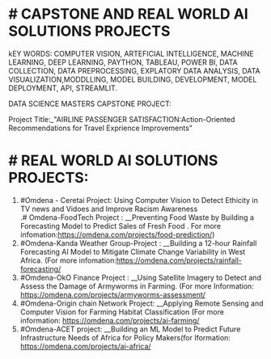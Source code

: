 # # CAPSTONE AND REAL WORLD AI SOLUTIONS PROJECTS

kEY WORDS: COMPUTER VISION, ARTEFICIAL INTELLIGENCE, MACHINE LEARNING, DEEP LEARNING, PAYTHON, TABLEAU, POWER BI, DATA COLLECTION, DATA PREPROCESSING, EXPLATORY DATA ANALYSIS, DATA VISUALIZATION,MODDLLING, MODEL BUILDING, DEVELOPMENT, MODEL DEPLOYMENT, API, STREAMLIT.

DATA SCIENCE MASTERS CAPSTONE PROJECT: 

Project Title:_"AIRLINE PASSENGER SATISFACTION:Action-Oriented Recommendations for Travel Exprience Improvements" 

# # REAL WORLD AI SOLUTIONS PROJECTS: 

1. #Omdena - Ceretai Project: Using Computer Vision to Detect Ethicity in TV news and Vidoes and Improve Racism Awareness </br>
.# Omdena-FoodTech Project : __Preventing Food Waste by Building a Forecasting Model to Predict Sales of Fresh Food . For more infomation:https://omdena.com/projects/food-prediction/) </br>
2. #Omdena-Kanda Weather Group-Project : __Building a 12-hour Rainfall Forecasting AI Model to Mitigate Climate Change Variability in West Africa. (For more infomation:https://omdena.com/projects/rainfall-forecasting/ </br>
3. #Omdena-OkO Finance Project : __Using Satellite Imagery to Detect and Assess the Damage of Armyworms in Farming. (For more Information: https://omdena.com/projects/armyworms-assessment/ </br>
4. #Omdena-Origin chain Network Project: __Applying Remote Sensing and Computer Vision for Farming Habitat Classification  (For more information: https://omdena.com/projects/ai-farming/</br>
5. #Omdena-ACET project: __Building an ML Model to Predict Future Infrastructure Needs of Africa for Policy Makers(for Iformation: https://omdena.com/projects/ai-africa/</br>
